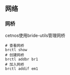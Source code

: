 ## 网络
### 网桥
cetnos使用bride-utils管理网桥

    # 查看网桥
    brctl show  
    # 创建网桥
    brctl addbr br1
    # 加入网桥
    brctl addif em1